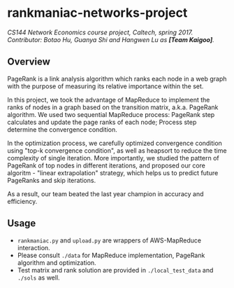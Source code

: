 # rankmaniac-networks-project

*CS144 Network Economics course project, Caltech, spring 2017. Contributor: Botao Hu, Guanya Shi and Hangwen Lu as __[Team Kaigoo]__.*

## Overview

PageRank is a link analysis algorithm which ranks each node in a web graph with the purpose of measuring its relative importance within the set.

In this project, we took the advantage of MapReduce to implement the ranks of nodes in a graph based on the transition matrix, a.k.a. PageRank algorithm. We used two sequential MapReduce process: PageRank step calculates and update the page ranks of each node; Process step determine the convergence condition.

In the optimization process, we carefully optimized convergence condition using "top-k convergence condition", as well as heapsort to reduce the time complexity of single iteration. More importantly, we studied the pattern of PageRank of top nodes in different iterations, and proposed our core algoritm - "linear extrapolation" strategy, which helps us to predict future PageRanks and skip iterations.

As a result, our team beated the last year champion in accuracy and efficiency. 

## Usage

* ```rankmaniac.py``` and ```upload.py``` are wrappers of AWS-MapReduce interaction.
* Please consult ```./data``` for MapReduce implementation, PageRank algorithm and optimization.
* Test matrix and rank solution are provided in ```./local_test_data``` and ```./sols``` as well.
